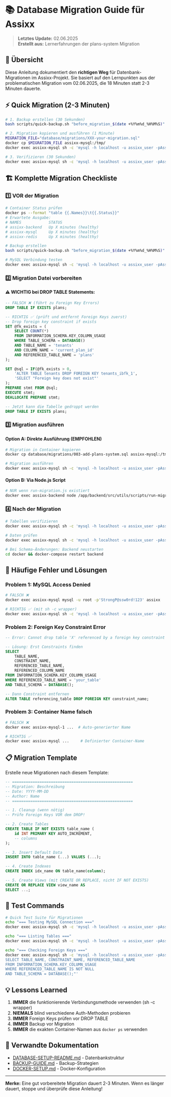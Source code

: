 # 📚 Database Migration Guide für Assixx

> **Letztes Update:** 02.06.2025  
> **Erstellt aus:** Lernerfahrungen der plans-system Migration

## 🎯 Übersicht

Diese Anleitung dokumentiert den **richtigen Weg** für Datenbank-Migrationen im Assixx-Projekt. Sie basiert auf den Lernpunkten aus der problematischen Migration vom 02.06.2025, die 18 Minuten statt 2-3 Minuten dauerte.

## ⚡ Quick Migration (2-3 Minuten)

```bash
# 1. Backup erstellen (30 Sekunden)
bash scripts/quick-backup.sh "before_migration_$(date +%Y%m%d_%H%M%S)"

# 2. Migration kopieren und ausführen (1 Minute)
MIGRATION_FILE="database/migrations/XXX-your-migration.sql"
docker cp $MIGRATION_FILE assixx-mysql:/tmp/
docker exec assixx-mysql sh -c 'mysql -h localhost -u assixx_user -pAssixxP@ss2025! assixx < /tmp/'$(basename $MIGRATION_FILE)

# 3. Verifizieren (30 Sekunden)
docker exec assixx-mysql sh -c 'mysql -h localhost -u assixx_user -pAssixxP@ss2025! assixx -e "SHOW TABLES;"'
```

## 🏗️ Komplette Migration Checkliste

### 1️⃣ **VOR der Migration**

```bash
# Container Status prüfen
docker ps --format "table {{.Names}}\t{{.Status}}"
# Erwartete Ausgabe:
# NAMES            STATUS
# assixx-backend   Up X minutes (healthy)
# assixx-mysql     Up X minutes (healthy)
# assixx-redis     Up X minutes (healthy)

# Backup erstellen
bash scripts/quick-backup.sh "before_migration_$(date +%Y%m%d_%H%M%S)"

# MySQL Verbindung testen
docker exec assixx-mysql sh -c 'mysql -h localhost -u assixx_user -pAssixxP@ss2025! assixx -e "SELECT 1;"'
```

### 2️⃣ **Migration Datei vorbereiten**

#### ⚠️ **WICHTIG bei DROP TABLE Statements:**

```sql
-- FALSCH ❌ (führt zu Foreign Key Errors)
DROP TABLE IF EXISTS plans;

-- RICHTIG ✅ (prüft und entfernt Foreign Keys zuerst)
-- Drop foreign key constraint if exists
SET @fk_exists = (
    SELECT COUNT(*) 
    FROM INFORMATION_SCHEMA.KEY_COLUMN_USAGE 
    WHERE TABLE_SCHEMA = DATABASE() 
    AND TABLE_NAME = 'tenants' 
    AND COLUMN_NAME = 'current_plan_id' 
    AND REFERENCED_TABLE_NAME = 'plans'
);

SET @sql = IF(@fk_exists > 0,
    'ALTER TABLE tenants DROP FOREIGN KEY tenants_ibfk_1',
    'SELECT "Foreign key does not exist"'
);
PREPARE stmt FROM @sql;
EXECUTE stmt;
DEALLOCATE PREPARE stmt;

-- Jetzt kann die Tabelle gedroppt werden
DROP TABLE IF EXISTS plans;
```

### 3️⃣ **Migration ausführen**

#### **Option A: Direkte Ausführung (EMPFOHLEN)**

```bash
# Migration in Container kopieren
docker cp database/migrations/003-add-plans-system.sql assixx-mysql:/tmp/

# Migration ausführen
docker exec assixx-mysql sh -c 'mysql -h localhost -u assixx_user -pAssixxP@ss2025! assixx < /tmp/003-add-plans-system.sql'
```

#### **Option B: Via Node.js Script**

```bash
# NUR wenn run-migration.js existiert
docker exec assixx-backend node /app/backend/src/utils/scripts/run-migration.js
```

### 4️⃣ **Nach der Migration**

```bash
# Tabellen verifizieren
docker exec assixx-mysql sh -c 'mysql -h localhost -u assixx_user -pAssixxP@ss2025! assixx -e "SHOW TABLES LIKE '\''%neue_tabelle%'\'';"'

# Daten prüfen
docker exec assixx-mysql sh -c 'mysql -h localhost -u assixx_user -pAssixxP@ss2025! assixx -e "SELECT COUNT(*) FROM neue_tabelle;"'

# Bei Schema-Änderungen: Backend neustarten
cd docker && docker-compose restart backend
```

## 🚨 Häufige Fehler und Lösungen

### Problem 1: MySQL Access Denied

```bash
# FALSCH ❌
docker exec assixx-mysql mysql -u root -p'StrongP@ssw0rd!123' assixx

# RICHTIG ✅ (mit sh -c wrapper)
docker exec assixx-mysql sh -c 'mysql -h localhost -u assixx_user -pAssixxP@ss2025! assixx -e "YOUR SQL HERE"'
```

### Problem 2: Foreign Key Constraint Error

```sql
-- Error: Cannot drop table 'X' referenced by a foreign key constraint

-- Lösung: Erst Constraints finden
SELECT 
    TABLE_NAME,
    CONSTRAINT_NAME,
    REFERENCED_TABLE_NAME,
    REFERENCED_COLUMN_NAME
FROM INFORMATION_SCHEMA.KEY_COLUMN_USAGE
WHERE REFERENCED_TABLE_NAME = 'your_table'
AND TABLE_SCHEMA = DATABASE();

-- Dann Constraint entfernen
ALTER TABLE referencing_table DROP FOREIGN KEY constraint_name;
```

### Problem 3: Container Name falsch

```bash
# FALSCH ❌
docker exec assixx-mysql-1 ...  # Auto-generierter Name

# RICHTIG ✅
docker exec assixx-mysql ...     # Definierter Container-Name
```

## 📋 Migration Template

Erstelle neue Migrationen nach diesem Template:

```sql
-- =====================================================
-- Migration: Beschreibung
-- Date: YYYY-MM-DD
-- Author: Name
-- =====================================================

-- 1. Cleanup (wenn nötig)
-- Prüfe Foreign Keys VOR dem DROP!

-- 2. Create Tables
CREATE TABLE IF NOT EXISTS table_name (
    id INT PRIMARY KEY AUTO_INCREMENT,
    -- columns
);

-- 3. Insert Default Data
INSERT INTO table_name (...) VALUES (...);

-- 4. Create Indexes
CREATE INDEX idx_name ON table_name(column);

-- 5. Create Views (mit CREATE OR REPLACE, nicht IF NOT EXISTS)
CREATE OR REPLACE VIEW view_name AS
SELECT ...;
```

## 🧪 Test Commands

```bash
# Quick Test Suite für Migrationen
echo "=== Testing MySQL Connection ==="
docker exec assixx-mysql sh -c 'mysql -h localhost -u assixx_user -pAssixxP@ss2025! assixx -e "SELECT VERSION();"'

echo "=== Listing Tables ==="
docker exec assixx-mysql sh -c 'mysql -h localhost -u assixx_user -pAssixxP@ss2025! assixx -e "SHOW TABLES;"'

echo "=== Checking Foreign Keys ==="
docker exec assixx-mysql sh -c 'mysql -h localhost -u assixx_user -pAssixxP@ss2025! assixx -e "
SELECT TABLE_NAME, CONSTRAINT_NAME, REFERENCED_TABLE_NAME 
FROM INFORMATION_SCHEMA.KEY_COLUMN_USAGE 
WHERE REFERENCED_TABLE_NAME IS NOT NULL 
AND TABLE_SCHEMA = DATABASE();"'
```

## 💡 Lessons Learned

1. **IMMER** die funktionierende Verbindungsmethode verwenden (sh -c wrapper)
2. **NIEMALS** blind verschiedene Auth-Methoden probieren
3. **IMMER** Foreign Keys prüfen vor DROP TABLE
4. **IMMER** Backup vor Migration
5. **IMMER** die exakten Container-Namen aus `docker ps` verwenden

## 🔗 Verwandte Dokumentation

- [DATABASE-SETUP-README.md](./DATABASE-SETUP-README.md) - Datenbankstruktur
- [BACKUP-GUIDE.md](./BACKUP-GUIDE.md) - Backup-Strategien
- [DOCKER-SETUP.md](./DOCKER-SETUP.md) - Docker-Konfiguration

---

**Merke:** Eine gut vorbereitete Migration dauert 2-3 Minuten. Wenn es länger dauert, stoppe und überprüfe diese Anleitung!